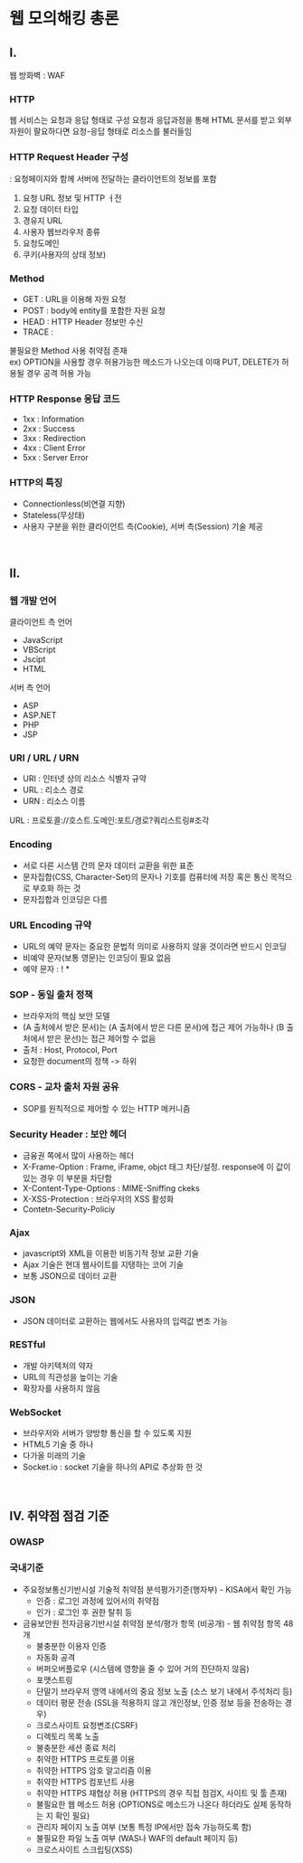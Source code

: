 # 웹 모의해킹 총론

## I. 
웹 방화벽 : WAF

### HTTP
웹 서비스는 요청과 응답 형태로 구성
요청과 응답과정을 통해 HTML 문서를 받고 외부 자원이 팔요하다면 요청-응답 형태로 리소스를 불러들임

### HTTP Request Header 구성
: 요청페이지와 함께 서버에 전달하는 클라이언트의 정보를 포함
1. 요청 URL 정보 및 HTTP ㅓ전
2. 요청 데이터 타입
3. 경유지 URL
4. 사용자 웹브라우저 종류
5. 요청도메인
6. 쿠키(사용자의 상태 정보)

### Method
- GET : URL을 이용해 자원 요청
- POST : body에 entity를 포함한 자원 요청
- HEAD : HTTP Header 정보만 수신
- TRACE : 

불필요한 Method 사용 취약점 존재  
ex) OPTION을 사용할 경우 허용가능한 메소드가 나오는데 이때 PUT, DELETE가 허용될 경우 공격 허용 가능

### HTTP Response 응답 코드
- 1xx : Information
- 2xx : Success
- 3xx : Redirection
- 4xx : Client Error
- 5xx : Server Error


### HTTP의 특징
- Connectionless(비연결 지향)
- Stateless(무상태)
- 사용자 구분을 위한 클라이언트 측(Cookie), 서버 측(Session) 기술 제공

<br>

## II. 

### 웹 개발 언어
클라이언트 측 언어
- JavaScript
- VBScript
- Jscipt
- HTML

서버 측 언어
- ASP
- ASP.NET
- PHP
- JSP

### URI / URL / URN
* URI : 인터넷 상의 리소스 식별자 규약
* URL : 리소스 경로
* URN : 리소스 이름

URL : 프로토콜://호스트.도메인:포트/경로?쿼리스트링#조각

### Encoding 
- 서로 다른 시스템 간의 문자 데이터 교환을 위한 표준
- 문자집합(CSS, Character-Set)의 문자나 기호를 컴퓨터에 저장 혹은 통신 목적으로 부호화 하는 것
- 문자집합과 인코딩은 다름

### URL Encoding 규약
- URL의 예약 문자는 중요한 문법적 의미로 사용하지 않을 것이라면 반드시 인코딩
- 비예약 문자(보통 영문)는 인코딩이 필요 없음
- 예약 문자 : ! * 

### SOP - 동일 출처 정책
- 브라우저의 핵심 보안 모델
- (A 출처에서 받은 문서)는 (A 출처에서 받은 다른 문서)에 접근 제어 가능하나 (B 출처에서 받은 문선)는 접근 제어할 수 없음
- 출처 : Host, Protocol, Port
- 요청한 document의 정책 -> 하위

### CORS - 교차 출처 자원 공유
- SOP를 원칙적으로 제어할 수 있는 HTTP 메커니즘

### Security Header : 보안 헤더
- 금융권 쪽에서 많이 사용하는 헤더
- X-Frame-Option : Frame, iFrame, objct 태그 차단/설정. response에 이 값이 있는 경우 이 부분을 차단함
- X-Content-Type-Options : MIME-Sniffing ckeks
- X-XSS-Protection : 브라우저의 XSS 활성화
- Contetn-Security-Policiy

### Ajax
- javascript와 XML을 이용한 비동기적 정보 교환 기술
- Ajax 기술은 현대 웹사이트를 지탱하는 코어 기술
- 보통 JSON으로 데이터 교환

### JSON
- JSON 데이터로 교환하는 웹에서도 사용자의 입력값 변조 가능

### RESTful
- 개발 아키텍처의 약자
- URL의 직관성을 높이는 기술
- 확장자를 사용하지 않음

### WebSocket
- 브라우저와 서버가 양방향 통신을 할 수 있도록 지원
- HTML5 기술 중 하나
- 다가올 미래의 기술
- Socket.io : socket 기술을 하나의 API로 추상화 한 것

<br>

## IV. 취약점 점검 기준
### OWASP

### 국내기준
- 주요정보통신기반시설 기술적 취약점 분석평가기준(행자부) - KISA에서 확인 가능
    - 인증 : 로그인 과정에 있어서의 취약점
    - 인가 : 로그인 후 권한 탈취 등
- 금융보안원 전자금융기반시설 취약점 분석/평가 항목 (비공개) - 웹 취약점 항목 48개
    - 불충분한 이용자 인증
    - 자동화 공격
    - 버퍼오버플로우 (시스템에 영향을 줄 수 있어 거의 진단하지 않음)
    - 포맷스트링
    - 단말기 브라우저 영역 내에서의 중요 정보 노출 (소스 보기 내에서 주석처리 등)
    - 데이터 평문 전송 (SSL을 적용하지 않고 개인정보, 인증 정보 등을 전송하는 경우)
    - 크로스사이트 요청변조(CSRF)
    - 디렉토리 목록 노출
    - 불충분한 세션 종료 처리
    - 취약한 HTTPS 프로토콜 이용
    - 취약한 HTTPS 암호 알고리즘 이용
    - 취약한 HTTPS 컴포넌트 사용
    - 취약한 HTTPS 재협상 허용   (HTTPS의 경우 직접 점검X, 사이트 및 툴 존재)
    - 불필요한 웹 메소드 허용 (OPTIONS로 메소드가 나온다 하더라도 실제 동작하는 지 확인 필요)
    - 관리자 페이지 노출 여부 (보통 특정 IP에서만 접속 가능하도록 함)
    - 불필요한 파일 노출 여부 (WAS나 WAF의 default 페이지 등)
    - 크로스사이트 스크립팅(XSS) 